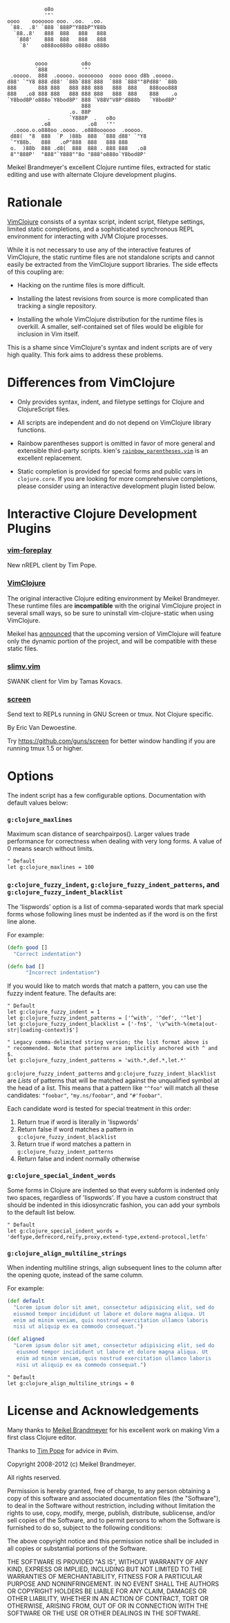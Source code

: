 

                o8o
                '"'
    oooo    ooooooo ooo. .oo.  .oo.
     `88.  .8' `888 `888P"Y88bP"Y88b
      `88..8'   888  888   888   888
       `888'    888  888   888   888
        `8'    o888oo888o o888o o888o


             oooo           o8o
             `888           '"'
     .ooooo.  888  .ooooo. oooooooo  oooo oooo d8b .ooooo.
    d88' `"Y8 888 d88' `88b`888`888  `888 `888""8Pd88' `88b
    888       888 888   888 888 888   888  888    888ooo888
    888   .o8 888 888   888 888 888   888  888    888    .o
    `Y8bod8P'o888o`Y8bod8P' 888 `V88V"V8P'd888b   `Y8bod8P'
                            888
                        .o. 88P
                 .      `Y888P  .   o8o
               .o8            .o8   '"'
      .oooo.o.o888oo .oooo. .o888oooooo  .ooooo.
     d88(  "8  888  `P  )88b  888  `888 d88' `"Y8
     `"Y88b.   888   .oP"888  888   888 888
     o.  )88b  888 .d8(  888  888 . 888 888   .o8
     8""888P'  "888"`Y888""8o "888"o888o`Y8bod8P'



Meikel Brandmeyer's excellent Clojure runtime files, extracted for
static editing and use with alternate Clojure development plugins.

Rationale
=========

[VimClojure](http://www.vim.org/scripts/script.php?script_id=2501)
consists of a syntax script, indent script, filetype settings, limited
static completions, and a sophisticated synchronous REPL environment for
interacting with JVM Clojure processes.

While it is not necessary to use any of the interactive features of
VimClojure, the static runtime files are not standalone scripts and
cannot easily be extracted from the VimClojure support libraries. The
side effects of this coupling are:

* Hacking on the runtime files is more difficult.

* Installing the latest revisions from source is more complicated than
  tracking a single repository.

* Installing the whole VimClojure distribution for the runtime files is
  overkill. A smaller, self-contained set of files would be eligible for
  inclusion in Vim itself.

This is a shame since VimClojure's syntax and indent scripts are of very
high quality. This fork aims to address these problems.

Differences from VimClojure
===========================

* Only provides syntax, indent, and filetype settings for Clojure and
  ClojureScript files.

* All scripts are independent and do not depend on VimClojure library
  functions.

* Rainbow parentheses support is omitted in favor of more general and
  extensible third-party scripts. kien's
  [`rainbow_parentheses.vim`](https://github.com/kien/rainbow_parentheses.vim)
  is an excellent replacement.

* Static completion is provided for special forms and public vars in
  `clojure.core`. If you are looking for more comprehensive completions,
  please consider using an interactive development plugin listed below.

Interactive Clojure Development Plugins
=======================================

### [vim-foreplay](https://github.com/tpope/vim-foreplay)

New nREPL client by Tim Pope.

### [VimClojure](http://www.vim.org/scripts/script.php?script_id=2501)

The original interactive Clojure editing environment by Meikel
Brandmeyer. These runtime files are **incompatible** with the original
VimClojure project in several small ways, so be sure to uninstall
vim-clojure-static when using VimClojure.

Meikel has [announced](https://groups.google.com/forum/?fromgroups=#!topic/vimclojure/B-UU8qctd5A)
that the upcoming version of VimClojure will feature only the dynamic
portion of the project, and will be compatible with these static files.

### [slimv.vim](http://www.vim.org/scripts/script.php?script_id=2531)

SWANK client for Vim by Tamas Kovacs.

### [screen](http://www.vim.org/scripts/script.php?script_id=2711)

Send text to REPLs running in GNU Screen or tmux. Not Clojure specific.

By Eric Van Dewoestine.

Try <https://github.com/guns/screen> for better window handling if you
are running tmux 1.5 or higher.

Options
=======

The indent script has a few configurable options. Documentation with
default values below:

### `g:clojure_maxlines`

Maximum scan distance of searchpairpos(). Larger values trade performance
for correctness when dealing with very long forms. A value of 0 means search
without limits.

```vim
" Default
let g:clojure_maxlines = 100
```

### `g:clojure_fuzzy_indent`, `g:clojure_fuzzy_indent_patterns`, and `g:clojure_fuzzy_indent_blacklist`

The 'lispwords' option is a list of comma-separated words that mark special
forms whose following lines must be indented as if the word is on the
first line alone.

For example:

```clojure
(defn good []
  "Correct indentation")

(defn bad []
      "Incorrect indentation")
```

If you would like to match words that match a pattern, you can use the
fuzzy indent feature. The defaults are:

```vim
" Default
let g:clojure_fuzzy_indent = 1
let g:clojure_fuzzy_indent_patterns = ['^with', '^def', '^let']
let g:clojure_fuzzy_indent_blacklist = ['-fn$', '\v^with-%(meta|out-str|loading-context)$']

" Legacy comma-delimited string version; the list format above is
" recommended. Note that patterns are implicitly anchored with ^ and $.
let g:clojure_fuzzy_indent_patterns = 'with.*,def.*,let.*'
```

`g:clojure_fuzzy_indent_patterns` and `g:clojure_fuzzy_indent_blacklist` are
*Lists* of patterns that will be matched against the unqualified symbol at the
head of a list. This means that a pattern like `"^foo"` will match all these
candidates: `"foobar"`, `"my.ns/foobar"`, and `"#'foobar"`.

Each candidate word is tested for special treatment in this order:

1. Return true if word is literally in 'lispwords'
2. Return false if word matches a pattern in `g:clojure_fuzzy_indent_blacklist`
3. Return true if word matches a pattern in `g:clojure_fuzzy_indent_patterns`
4. Return false and indent normally otherwise

### `g:clojure_special_indent_words`

Some forms in Clojure are indented so that every subform is indented only two
spaces, regardless of 'lispwords'. If you have a custom construct that should
be indented in this idiosyncratic fashion, you can add your symbols to the
default list below.

```vim
" Default
let g:clojure_special_indent_words = 'deftype,defrecord,reify,proxy,extend-type,extend-protocol,letfn'
```

### `g:clojure_align_multiline_strings`

When indenting multiline strings, align subsequent lines to the column
after the opening quote, instead of the same column.

For example:

```clojure
(def default
  "Lorem ipsum dolor sit amet, consectetur adipisicing elit, sed do
  eiusmod tempor incididunt ut labore et dolore magna aliqua. Ut
  enim ad minim veniam, quis nostrud exercitation ullamco laboris
  nisi ut aliquip ex ea commodo consequat.")

(def aligned
  "Lorem ipsum dolor sit amet, consectetur adipisicing elit, sed do
   eiusmod tempor incididunt ut labore et dolore magna aliqua. Ut
   enim ad minim veniam, quis nostrud exercitation ullamco laboris
   nisi ut aliquip ex ea commodo consequat.")
```

```vim
" Default
let g:clojure_align_multiline_strings = 0
```

License and Acknowledgements
============================

Many thanks to [Meikel Brandmeyer](http://kotka.de/) for his excellent
work on making Vim a first class Clojure editor.

Thanks to [Tim Pope](https://github.com/tpope/) for advice in #vim.

Copyright 2008-2012 (c) Meikel Brandmeyer.

All rights reserved.

Permission is hereby granted, free of charge, to any person obtaining a copy
of this software and associated documentation files (the "Software"), to deal
in the Software without restriction, including without limitation the rights
to use, copy, modify, merge, publish, distribute, sublicense, and/or sell
copies of the Software, and to permit persons to whom the Software is
furnished to do so, subject to the following conditions:

The above copyright notice and this permission notice shall be included in
all copies or substantial portions of the Software.

THE SOFTWARE IS PROVIDED "AS IS", WITHOUT WARRANTY OF ANY KIND, EXPRESS OR
IMPLIED, INCLUDING BUT NOT LIMITED TO THE WARRANTIES OF MERCHANTABILITY,
FITNESS FOR A PARTICULAR PURPOSE AND NONINFRINGEMENT. IN NO EVENT SHALL THE
AUTHORS OR COPYRIGHT HOLDERS BE LIABLE FOR ANY CLAIM, DAMAGES OR OTHER
LIABILITY, WHETHER IN AN ACTION OF CONTRACT, TORT OR OTHERWISE, ARISING FROM,
OUT OF OR IN CONNECTION WITH THE SOFTWARE OR THE USE OR OTHER DEALINGS IN
THE SOFTWARE.
